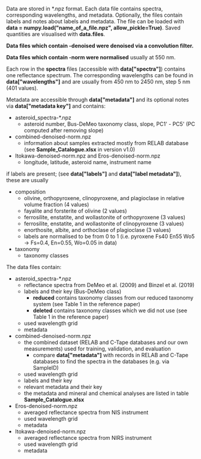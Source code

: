 Data are stored in *.npz format. Each data file contains spectra, corresponding wavelengths, and metadata. Optionally, the files contain labels and notes about labels and metadata. The file can be loaded with **data = numpy.load("name_of_a_file.npz", allow_pickle=True)**. Saved quantities are visualised with **data.files**.

**Data files which contain -denoised were denoised via a convolution filter.**

**Data files which contain -norm were normalised** usually at 550 nm.

Each row in the **spectra** files (accessible with **data["spectra"]**) contains one reflectance spectrum. The corresponding wavelengths can be found in **data["wavelengths"]** and are usually from 450 nm to 2450 nm, step 5 nm (401 values).

Metadata are accessible through **data["metadata"]** and its optional notes via **data["metadata key"]** and contains:
  - asteroid_spectra-*.npz
    - asteroid number, Bus-DeMeo taxonomy class, slope, PC1' - PC5' (PC computed after removing slope)
  - combined-denoised-norm.npz
    - information about samples extracted mostly from RELAB database (see **Sample_Catalogue.xlsx** in version v1.0)
  - Itokawa-denoised-norm.npz and Eros-denoised-norm.npz
    - longitude, latitude, asteroid name, instrument name

if labels are present; (see **data["labels"]** and **data["label metadata"]**), these are usually
  - composition
    - olivine, orthopyroxene, clinopyroxene, and plagioclase in relative volume fraction (4 values)
    - fayalite and forsterite of olivine (2 values)
    - ferrosilite, enstatite, and wollastonite of orthopyroxene (3 values)
    - ferrosilite, enstatite, and wollastonite of clinopyroxene (3 values)
    - enorthosite, albite, and orthoclase of plagioclase (3 values)
    - labels are normalised to be from 0 to 1 (i.e. pyroxene Fs40 En55 Wo5 -> Fs=0.4, En=0.55, Wo=0.05 in data)
  - taxonomy
    - taxonomy classes
 
The data files contain:
- asteroid_spectra-*.npz
  - reflectance spectra from DeMeo et al. (2009) and Binzel et al. (2019)
  - labels and their key (Bus-DeMeo class)
    - **reduced** contains taxonomy classes from our reduced taxonomy system (see Table 1 in the reference paper)
    - **deleted** contains taxonomy classes which we did not use (see Table 1 in the reference paper)
  - used wavelength grid
  - metadata
- combined-denoised-norm.npz
  - the combined dataset (RELAB and C-Tape databases and our own measurements) used for training, validation, and evaluation
    - compare **data["metadata"]** with records in RELAB and C-Tape databases to find the spectra in the databases (e.g. via SampleID)
  - used wavelength grid
  - labels and their key
  - relevant metadata and their key
  - the metadata and mineral and chemical analyses are listed in table **Sample_Catalogue.xlsx**
- Eros-denoised-norm.npz
  - averaged reflectance spectra from NIS instrument
  - used wavelength grid
  - metadata
- Itokawa-denoised-norm.npz
  - averaged reflectance spectra from NIRS instrument
  - used wavelength grid
  - metadata
